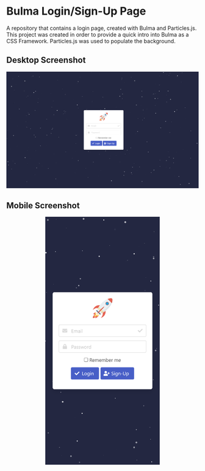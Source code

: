 # Bulma Login/Sign-Up Page
A repository that contains a login page, created with Bulma and Particles.js. This project was created in order to provide a quick intro into Bulma as a CSS Framework. Particles.js was used to populate the background.

## Desktop Screenshot
<p align="middle">
  <img src="Bulma_Login_Page_Desktop.png" width="1024" />
</p>

## Mobile Screenshot
<p align="middle">
  <img src="Bulma_Login_Page_iPhone X.png" width="300" /> 
</p>
